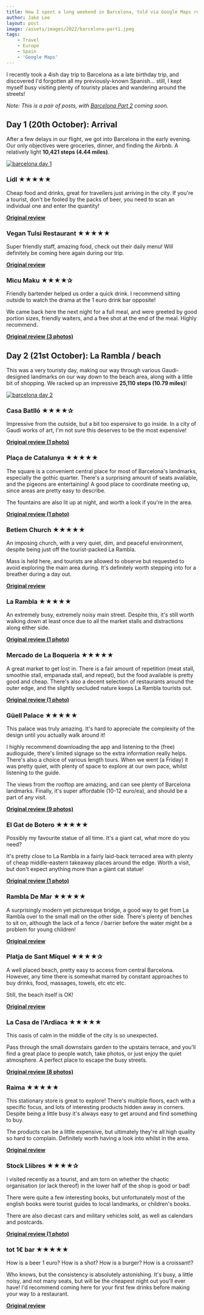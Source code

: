 ```yaml
---
title: How I spent a long weekend in Barcelona, told via Google Maps reviews (part 1/2, 16 reviews)
author: Jake Lee
layout: post
image: /assets/images/2022/barcelona-part1.jpeg
tags:
    - Travel
    - Europe
    - Spain
    - 'Google Maps'
---
```


I recently took a 4ish day trip to Barcelona as a late birthday trip, and discovered I'd forgotten all my previously-known Spanish... still, I kept myself busy visiting plenty of touristy places and wandering around the streets!

*Note: This is a pair of posts, with [Barcelona Part 2](/barcelona-reviews-part2/) coming soon.*

## Day 1 (20th October): Arrival

After a few delays in our flight, we got into Barcelona in the early evening. Our only objectives were groceries, dinner, and finding the Airbnb. A relatively light **10,421 steps (4.44 miles)**.

[![barcelona day 1](/assets/images/2022/barcelona-day1-thumbnail.png)](/assets/images/2022/barcelona-day1.png)

### Lidl ★★★★★

Cheap food and drinks, great for travellers just arriving in the city. If you're a tourist, don't be fooled by the packs of beer, you need to scan an individual one and enter the quantity!

**[Original review](https://goo.gl/maps/knR3oY4yeFDoqYuL7)**

### Vegan Tulsi Restaurant ★★★★★

Super friendly staff, amazing food, check out their daily menu! Will definitely be coming here again during our trip.

**[Original review](https://goo.gl/maps/v1HbQ5MZB41Cigdt5)**

### Micu Maku ★★★★✰

Friendly bartender helped us order a quick drink. I recommend sitting outside to watch the drama at the 1 euro drink bar opposite!

We came back here the next night for a full meal, and were greeted by good portion sizes, friendly waiters, and a free shot at the end of the meal. Highly recommend.

**[Original review (3 photos)](https://goo.gl/maps/vc8cvwgdHxS9HMx26)**

## Day 2 (21st October): La Rambla / beach

This was a very touristy day, making our way through various Gaudi-designed landmarks on our way down to the beach area, along with a little bit of shopping. We racked up an impressive **25,110 steps (10.79 miles)**!

[![barcelona day 2](/assets/images/2022/barcelona-day2-thumbnail.png)](/assets/images/2022/barcelona-day2.png)

### Casa Batlló ★★★★✰

Impressive from the outside, but a bit too expensive to go inside. In a city of Gaudi works of art, I'm not sure this deserves to be the most expensive!

**[Original review (1 photo)](https://goo.gl/maps/7o6RuW3otwtRpp4u5)**

### Plaça de Catalunya ★★★★★

The square is a convenient central place for most of Barcelona's landmarks, especially the gothic quarter. There's a surprising amount of seats available, and the pigeons are entertaining! A good place to coordinate meeting up, since areas are pretty easy to describe.

The fountains are also lit up at night, and worth a look if you're in the area.

**[Original review (1 photo)](https://goo.gl/maps/38VVXiDfsAwMaRrM9)**

### Betlem Church ★★★★★

An imposing church, with a very quiet, dim, and peaceful environment, despite being just off the tourist-packed La Rambla.

Mass is held here, and tourists are allowed to observe but requested to avoid exploring the main area during. It's definitely worth stepping into for a breather during a day out.

**[Original review](https://goo.gl/maps/T7zw5T4mwTAB3uQB7)**

### La Rambla ★★★★★

An extremely busy, extremely noisy main street. Despite this, it's still worth walking down at least once due to all the market stalls and distractions along either side.

**[Original review (1 photo)](https://goo.gl/maps/KE9BBZup96nz3XDX7)**

### Mercado de La Boqueria ★★★★★

A great market to get lost in. There is a fair amount of repetition (meat stall, smoothie stall, empanada stall, and repeat), but the food available is pretty good and cheap. There's also a decent selection of restaurants around the outer edge, and the slightly secluded nature keeps La Rambla tourists out.

**[Original review (1 photo)](https://goo.gl/maps/duBUfHbseeq8Qd6i7)**

### Güell Palace ★★★★★

This palace was truly amazing. It's hard to appreciate the complexity of the design until you actually walk around it!

I highly recommend downloading the app and listening to the (free) audioguide, there's limited signage so the extra information really helps. There's also a choice of various length tours. When we went (a Friday) it was pretty quiet, with plenty of space to explore at our own pace, whilst listening to the guide.

The views from the rooftop are amazing, and can see plenty of Barcelona landmarks. Finally, it's super affordable (10-12 euro/ea), and should be a part of any visit.

**[Original review (9 photos)](https://goo.gl/maps/BSHCADA7bBK1JbsR7)**

### El Gat de Botero ★★★★★

Possibly my favourite statue of all time. It's a giant cat, what more do you need?

It's pretty close to La Rambla in a fairly laid-back terraced area with plenty of cheap middle-eastern takeaway places around the edge. Worth a visit, but don't expect anything more than a giant cat statue!

**[Original review (1 photo)](https://goo.gl/maps/G7G4ThkbBooKdW859)**

### Rambla De Mar ★★★★★

A surprisingly modern yet picturesque bridge, a good way to get from La Rambla over to the small mall on the other side. There's plenty of benches to sit on, although the lack of a fence / barrier before the water might be a problem for young children!

**[Original review](https://goo.gl/maps/AonE6AK3t6bsH7cm9)**

### Platja de Sant Miquel ★★★★✰

A well placed beach, pretty easy to access from central Barcelona. However, any time there is somewhat marred by constant approaches to buy drinks, food, massages, towels, etc etc etc.

Still, the beach itself is OK!

**[Original review](https://goo.gl/maps/wzAmmoAPTwRHyys66)**

### La Casa de l'Ardiaca ★★★★★

This oasis of calm in the middle of the city is so unexpected.

Pass through the small downstairs garden to the upstairs terrace, and you'll find a great place to people watch, take photos, or just enjoy the quiet atmosphere. A perfect place to escape the busy streets.

**[Original review (8 photos)](https://goo.gl/maps/GjNX9RS5MYK2zyhb6)**

### Raima ★★★★★

This stationary store is great to explore! There's multiple floors, each with a specific focus, and lots of interesting products hidden away in corners. Despite being a little busy it's always easy to get around and find something to buy.

The products can be a little expensive, but ultimately they're all high quality so hard to complain. Definitely worth having a look into whilst in the area.

**[Original review](https://goo.gl/maps/Xku7pmf1CDkuKsyTA)**

### Stock Llibres ★★★★✰

I visited recently as a tourist, and am torn on whether the chaotic organisation (or lack thereof) in the lower half of the shop is good or bad!

There were quite a few interesting books, but unfortunately most of the english books were tourist guides to local landmarks, or children's books.

There are also diecast cars and military vehicles sold, as well as calendars and postcards.

**[Original review (1 photo)](https://goo.gl/maps/vLAq7woiavJXaPLo8)**

### tot 1€ bar ★★★★★

How is a beer 1 euro? How is a shot? How is a burger? How is a croissant!?

Who knows, but the consistency is absolutely astonishing. It's busy,  a little noisy, and not many seats, but will be the cheapest night out you'll ever have! I'd recommend coming here for your first few drinks before making your way to a restaurant.

**[Original review](https://goo.gl/maps/hAEiPwy6vp3r1yMd8)**


